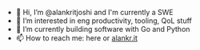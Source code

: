- 👋 Hi, I’m @alankritjoshi and I'm currently a SWE
- 👀 I’m interested in eng productivity, tooling, QoL stuff
- 🌱 I’m currently building software with Go and Python
- 📫 How to reach me: here or [alankr.it](https://alankr.it)

<!---
alankritjoshi/alankritjoshi is a ✨ special ✨ repository because its `README.md` (this file) appears on your GitHub profile.
You can click the Preview link to take a look at your changes.
--->
